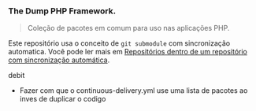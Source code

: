 ### The Dump PHP Framework.

> Coleção de pacotes em comum para uso nas aplicações PHP. 

Este repositório usa o conceito de `git submodule` com sincronização automatica. Você pode ler mais em [Repositórios dentro de um repositório com sincronização automática](https://github.com/dumptecnologia/.github/wiki/%F0%9F%93%95-Tutoriais#reposit%C3%B3rios-dentro-de-um-reposit%C3%B3rio-com-sincroniza%C3%A7%C3%A3o-autom%C3%A1tica).

debit

 - Fazer com que o continuous-delivery.yml use uma lista de pacotes ao inves de duplicar o codigo